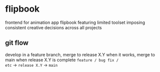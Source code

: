 # flipbook
frontend for animation app flipbook featuring limited toolset imposing consistent creative decisions across all projects

## git flow
develop in a feature branch, merge to release X.Y when it works, merge to main when release X.Y is complete
<code>feature / bug fix / etc</code> -> <code>release X.Y</code> -> <code>main</code>